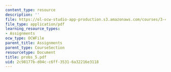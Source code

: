 ```yaml
---
content_type: resource
description: ''
file: https://ol-ocw-studio-app-production.s3.amazonaws.com/courses/3-45-magnetic-materials-spring-2004/2c98177bd04cc6ff35316a32216e3118_probs_5.pdf
file_type: application/pdf
learning_resource_types:
- Assignments
ocw_type: OCWFile
parent_title: Assignments
parent_type: CourseSection
resourcetype: Document
title: probs_5.pdf
uid: 2c98177b-d04c-c6ff-3531-6a32216e3118
---
```

